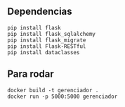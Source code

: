## Dependencias
```
pip install flask
pip install flask_sqlalchemy
pip install flask_migrate
pip install Flask-RESTful
pip install dataclasses
```

## Para rodar
```
docker build -t gerenciador .
docker run -p 5000:5000 gerenciador 
```
